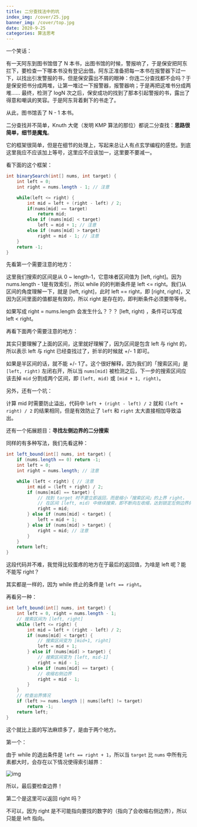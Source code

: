 ```yaml
---
title: 二分查找法中的坑
index_img: /cover/25.jpg
banner_img: /cover/top.jpg
date: 2020-9-25
categories: 算法思考
---
```


一个笑话：

有一天阿东到图书馆借了 N 本书，出图书馆的时候，警报响了，于是保安把阿东拦下，要检查一下哪本书没有登记出借。阿东正准备把每一本书在报警器下过一下，以找出引发警报的书，但是保安露出不屑的眼神：你连二分查找都不会吗？于是保安把书分成两堆，让第一堆过一下报警器，报警器响；于是再把这堆书分成两堆…… 最终，检测了 logN 次之后，保安成功的找到了那本引起警报的书，露出了得意和嘲讽的笑容。于是阿东背着剩下的书走了。

从此，图书馆丢了 N - 1 本书。



二分查找并不简单，Knuth 大佬（发明 KMP 算法的那位）都说二分查找：**思路很简单，细节是魔鬼**。

它的框架很简单，但是在细节的处理上，写起来总让人有点玄学编程的感觉。到底这里我应不应该加上等号，这里应不应该加一，这里要不要减一。



看下面的这个框架：

```java
int binarySearch(int[] nums, int target) {
    int left = 0; 
    int right = nums.length - 1; // 注意

    while(left <= right) {
        int mid = left + (right - left) / 2;
        if(nums[mid] == target)
            return mid; 
        else if (nums[mid] < target)
            left = mid + 1; // 注意
        else if (nums[mid] > target)
            right = mid - 1; // 注意
    }
    return -1;
}
```

先看第一个需要注意的地方：

这里我们搜索的区间是从 0 ~ length-1，它意味者区间值为 [left, right]。因为 nums.length - 1是有效索引，所以 while 的的判断条件是 left <= right。我们从区间的角度理解一下，就是 [left, right]，此时 left == right，即 [right, right]，又因为区间里面的值都是有效的，所以 right 是存在的，即判断条件必须要带等号。

如果写成 right = nums.length 会发生什么？？？ [left, right) ，条件可以写成 left < right。

再看下面两个需要注意的地方：

其实只要理解了上面的区间，这里就好理解了，因为区间是包含 left 与 right 的，所以表示 left 与 right 已经查找过了，折半的时候就 +/- 1 即可。

如果是半区间的话，就不能 +/- 1了。这个很好解释，因为我们的「搜索区间」是 `[left, right)` 左闭右开，所以当 `nums[mid]` 被检测之后，下一步的搜索区间应该去掉 `mid` 分割成两个区间，即 `[left, mid)` 或 `[mid + 1, right)`。



另外，还有一个坑：

计算 mid 时需要防止溢出，代码中 `left + (right - left) / 2` 就和 `(left + right) / 2` 的结果相同，但是有效防止了 `left` 和 `right` 太大直接相加导致溢出。



还有一个拓展题目：**寻找左侧边界的二分搜索**

同样的有多种写法，我们先看这种：

```java
int left_bound(int[] nums, int target) {
    if (nums.length == 0) return -1;
    int left = 0;
    int right = nums.length; // 注意

    while (left < right) { // 注意
        int mid = (left + right) / 2;
        if (nums[mid] == target) {
            // 找到 target 时不要立即返回，而是缩小「搜索区间」的上界 right，
            // 在区间 [left, mid) 中继续搜索，即不断向左收缩，达到锁定左侧边界的目的。
            right = mid;
        } else if (nums[mid] < target) {
            left = mid + 1;
        } else if (nums[mid] > target) {
            right = mid; // 注意
        }
    }
    return left;
}
```

这段代码并不难，我觉得比较蛋疼的地方在于最后的返回值，为啥是 left 呢？能不能写 right？

其实都是一样的，因为 while 终止的条件是 `left == right`。



再看另一种：

```java
int left_bound(int[] nums, int target) {
    int left = 0, right = nums.length - 1;
    // 搜索区间为 [left, right]
    while (left <= right) {
        int mid = left + (right - left) / 2;
        if (nums[mid] < target) {
            // 搜索区间变为 [mid+1, right]
            left = mid + 1;
        } else if (nums[mid] > target) {
            // 搜索区间变为 [left, mid-1]
            right = mid - 1;
        } else if (nums[mid] == target) {
            // 收缩右侧边界
            right = mid - 1;
        }
    }
    // 检查出界情况
    if (left >= nums.length || nums[left] != target)
        return -1;
    return left;
}
```

这个就比上面的写法麻烦多了，是由于两个地方。

第一个：

由于 while 的退出条件是 `left == right + 1`，所以当 `target` 比 `nums` 中所有元素都大时，会存在以下情况使得索引越界：

![img](https://gblobscdn.gitbook.com/assets%2F-LrtQOWSnDdXhp3kYN4k%2Fsync%2F6865c24b1317f1f65f02348fe622c829c71219c1.jpg?alt=media)

所以，最后要检查边界！

第二个是这里可以返回 right 吗？

不可以，因为 right 是不可能指向要找的数字的（指向了会收缩右侧边界），所以只能是 left 指向。
